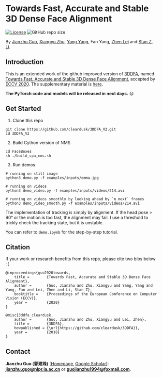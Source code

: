 # Towards Fast, Accurate and Stable 3D Dense Face Alignment

[![License](https://img.shields.io/badge/license-BSD-blue.svg)](LICENSE)
![GitHub repo size](https://img.shields.io/github/repo-size/cleardusk/3DDFA_V2.svg)

By [Jianzhu Guo](https://guojianzhu.com), [Xiangyu Zhu](http://www.cbsr.ia.ac.cn/users/xiangyuzhu/), [Yang Yang](http://www.cbsr.ia.ac.cn/users/yyang/main.htm), Fan Yang, [Zhen Lei](http://www.cbsr.ia.ac.cn/users/zlei/) and [Stan Z. Li](https://scholar.google.com/citations?user=Y-nyLGIAAAAJ).

## Introduction
This is an extended work of the github improved version of [3DDFA](https://github.com/cleardusk/3DDFA), named [Towards Fast, Accurate and Stable 3D Dense Face Alignment](https://guojianzhu.com/assets/pdfs/3162.pdf), accepted by [ECCV 2020](https://eccv2020.eu/). The supplementary material is [here](https://guojianzhu.com/assets/pdfs/3162-supp.pdf).

**The PyTorch code and models will be released in next days.** 😃

## Get Started
1. Clone this repo
```shell script
git clone https://github.com/cleardusk/3DDFA_V2.git
cd 3DDFA_V2
```

2. Build Cython version of NMS 
```shell script
cd FaceBoxes
sh ./build_cpu_nms.sh
```

3. Run demos

```shell script
# running on still image
python3 demo.py -f examples/inputs/emma.jpg

# running on videos
python3 demo_video.py -f examples/inputs/videos/214.avi

# running on videos smoothly by looking ahead by `n_next` frames
python3 demo_video_smooth.py -f examples/inputs/videos/214.avi
```

The implementation of tracking is simply by alignment. If the head pose > 90° or the motion is too fast, the alignment may fail. I use a threshold to trickly check the tracking state, but it is unstable.

You can refer to `demo.ipynb` for the step-by-step tutorial. 

## Citation

If your work or research benefits from this repo, please cite two bibs below : )

    @inproceedings{guo2020towards,
        title =        {Towards Fast, Accurate and Stable 3D Dense Face Alignment},
        author =       {Guo, Jianzhu and Zhu, Xiangyu and Yang, Yang and Yang, Fan and Lei, Zhen and Li, Stan Z},
        booktitle =    {Proceedings of the European Conference on Computer Vision (ECCV)},
        year =         {2020}
    }

    @misc{3ddfa_cleardusk,
        author =       {Guo, Jianzhu and Zhu, Xiangyu and Lei, Zhen},
        title =        {3DDFA},
        howpublished = {\url{https://github.com/cleardusk/3DDFA}},
        year =         {2018}
    }

## Contact
**Jianzhu Guo (郭建珠)** [[Homepage](http://guojianzhu.com), [Google Scholar](https://scholar.google.com/citations?user=W8_JzNcAAAAJ&hl=en&oi=ao)]:  **jianzhu.guo@nlpr.ia.ac.cn** or **guojianzhu1994@foxmail.com**.